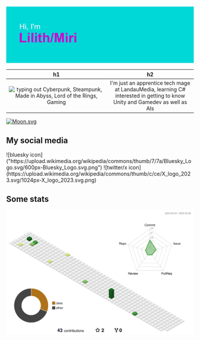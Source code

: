 ![header image "I am Lilith/Miri"](https://github.com/waterLilith0/waterLilith0/blob/main/header.png)

| h1 | h2 |
| :---: | :---: |
| ![typing out Cyberpunk, Steampunk, Made in Abyss, Lord of the Rings, Gaming](https://readme-typing-svg.demolab.com?font=Fira+Code&duration=3000&pause=1000&color=00DFFF&center=true&vCenter=true&multiline=true&width=435&height=150&lines=Cyberpunk;Steampunk;Made+in+Abyss;Lord+of+the+Rings;Gaming) | I'm just an apprentice tech mage at LandauMedia, learning C# <br> interested in getting to know Unity and Gamedev as well as AIs |

[![Moon.svg](https://moon-svg.minung.dev/moon.svg?theme=basic)](https://moon-svg.minung.dev)

<h2>My social media</h2>
![bluesky icon]("https://upload.wikimedia.org/wikipedia/commons/thumb/7/7a/Bluesky_Logo.svg/600px-Bluesky_Logo.svg.png")<!-- [link to waterLilith's bluesky profile](https://bsky.app/profile/waterlilith.bsky.social)-->
![twitter/x icon](https://upload.wikimedia.org/wikipedia/commons/thumb/c/ce/X_logo_2023.svg/1024px-X_logo_2023.svg.png)<!-- [link to waterLilith's twitter/x profile](https://x.com/mililith0)-->

<h2>Some stats</h2>
<p align="center" >
	<picture>
	  <source media="(prefers-color-scheme: dark)"  srcset="https://raw.githubusercontent.com/waterLilith0/waterLilith0/output-3d-contrib/night.svg" />
	  <source media="(prefers-color-scheme: light)" srcset="https://raw.githubusercontent.com/waterLilith0/waterLilith0/output-3d-contrib/day.svg" />
	  <img alt="github profile contributions chart" src="https://raw.githubusercontent.com/waterLilith0/waterLilith0/output-3d-contrib/day.svg" />
	</picture>
</p>
